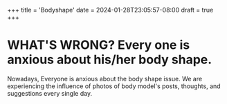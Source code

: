 +++
title = 'Bodyshape'
date = 2024-01-28T23:05:57-08:00
draft = true
+++

# WHAT'S WRONG? Every one is anxious about his/her body shape.


Nowadays, Everyone is anxious about the body shape issue. We are experiencing the influence of photos of body model's posts, thoughts, and suggestions every single day. 